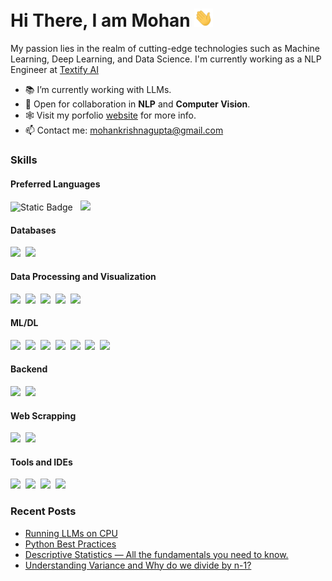 <h1>Hi There, I am Mohan <img  src="assets/hi.gif" width="30px"></h1>

<p>My passion lies in the realm of cutting-edge technologies such as Machine Learning, Deep Learning, and Data Science. I'm currently working as a NLP Engineer at <a href="https://textify.ai/">Textify AI</a></p>

- 📚 I’m currently working with LLMs.
- 🤝 Open for collaboration in <b>NLP</b> and <b>Computer Vision</b>.
- 🕸️ Visit my porfolio [website](https://mohan-gupta.github.io/) for more info.
- 📫 Contact me: mohankrishnagupta@gmail.com

<h3>Skills</h3>
<h4>Preferred Languages</h4>
<img alt="Static Badge" src="https://img.shields.io/badge/-Python-eee?logo=python&logoColor=blue&color=black">
&nbsp&nbsp<img src="https://img.shields.io/badge/-C%2B%2B-eee?logo=c%2B%2B&logoColor=blue&color=black
"></p>
<h4>Databases</h4>
<p><img src="https://img.shields.io/badge/-MySQL-eee?logo=mysql&logoColor=white&color=black
">&nbsp&nbsp<img src="https://img.shields.io/badge/-MongoDB-eee?logo=mongodb&logoColor=green&color=black
"></p>
<h4>Data Processing and Visualization</h4>
<p><img src="https://img.shields.io/badge/-Numpy-eee?logo=numpy&logoColor=blue&color=black
">&nbsp&nbsp<img src="https://img.shields.io/badge/-Pandas-eee?logo=pandas&logoColor=blue&color=black
">&nbsp&nbsp<img src="https://img.shields.io/badge/Matplotlib-black
">&nbsp&nbsp<img src="https://img.shields.io/badge/Seaborn-black
">&nbsp&nbsp<img src="https://img.shields.io/badge/-Plotly-eee?logo=plotly&logoColor=blue&color=black
"></p>
<h4>ML/DL</h4>
<p><img src="https://img.shields.io/badge/-Scikit--Learn-eee?logo=scikitlearn&color=black
">&nbsp&nbsp<img src="https://img.shields.io/badge/-PyTorch-eee?logo=pytorch&color=black
">&nbsp&nbsp<img src="https://img.shields.io/badge/%F0%9F%A4%97%20Hugging%20Face-black">&nbsp&nbsp<img src="https://img.shields.io/badge/-Tensorflow-eee?logo=tensorflow&color=black
">&nbsp&nbsp<img src="https://img.shields.io/badge/-Keras-eee?logo=keras&logoColor=red&color=black
">&nbsp&nbsp<img src="https://img.shields.io/badge/-OpenCV-eee?logo=opencv&color=black
">&nbsp&nbsp<img src="https://img.shields.io/badge/-Scipy-eee?logo=scipy&color=black
"></p>
<h4>Backend</h4>
<p><img src="https://img.shields.io/badge/-FastAPI-eee?logo=fastapi&color=black
">&nbsp&nbsp<img src="https://img.shields.io/badge/-Flask-eee?logo=flask&color=black
"></p>
<h4>Web Scrapping</h4>
<p><img src="https://img.shields.io/badge/-Beautiful%20Soup-eee?color=black
">&nbsp&nbsp<img src="https://img.shields.io/badge/-Scrapy-eee?color=black
"></p>
<h4>Tools and IDEs</h4>
<p><img src="https://img.shields.io/badge/-Docker-eee?logo=docker&color=black
">&nbsp&nbsp<img src="https://img.shields.io/badge/-Jupyter%20Lab-eee?logo=jupyter&color=black
">&nbsp&nbsp<img src="https://img.shields.io/badge/-Vs%20Code-eee?logo=visualstudiocode&logoColor=blue&color=black
">&nbsp&nbsp<img src="https://img.shields.io/badge/-PyCharm-eee?logo=pycharm&logoColor=%23dbf567&color=black
"></p>


<h3>Recent Posts</h3>
<ul>
<li><a href = "https://medium.com/@mohan-gupta/running-llms-on-cpu-1455356b1b47">Running LLMs on CPU</a></li>
<li><a href = "https://medium.com/@mohan-gupta/python-best-practices-4ad47c81b9bc">Python Best Practices</a></li>
<li><a href = "https://medium.com/@mohan-gupta/descriptive-statistics-all-the-fundamentals-you-need-to-know-about-a9ce84697367">Descriptive Statistics — All the fundamentals you need to know.</a></li>
<li><a href = "https://medium.com/@mohan-gupta/understanding-variance-and-why-do-we-divide-by-n-1-58950c0953a4">Understanding Variance and Why do we divide by n-1?</a></li>
</ul>